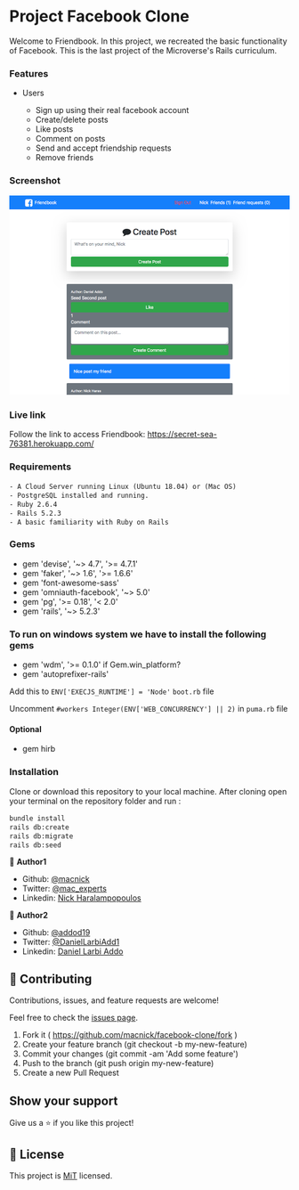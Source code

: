 # Project Facebook Clone

Welcome to Friendbook. In this project, we recreated the basic functionality of Facebook. This is the last project of the Microverse's Rails curriculum.

### Features

- Users

  - Sign up using their real facebook account
  - Create/delete posts
  - Like posts
  - Comment on posts
  - Send and accept friendship requests
  - Remove friends

### Screenshot

![screenshot](app/assets/images/screenshot.png)

### Live link

Follow the link to access Friendbook: https://secret-sea-76381.herokuapp.com/

### Requirements

```
- A Cloud Server running Linux (Ubuntu 18.04) or (Mac OS)
- PostgreSQL installed and running.
- Ruby 2.6.4
- Rails 5.2.3
- A basic familiarity with Ruby on Rails

```

### Gems

- gem 'devise', '~> 4.7', '>= 4.7.1'
- gem 'faker', '~> 1.6', '>= 1.6.6'
- gem 'font-awesome-sass'
- gem 'omniauth-facebook', '~> 5.0'
- gem 'pg', '>= 0.18', '< 2.0'
- gem 'rails', '~> 5.2.3'

### To run on windows system we have to install the following gems

- gem 'wdm', '>= 0.1.0' if Gem.win_platform?
- gem 'autoprefixer-rails'

Add this to ```ENV['EXECJS_RUNTIME'] = 'Node'```  ```boot.rb``` file 

Uncomment ``` #workers Integer(ENV['WEB_CONCURRENCY'] || 2) ``` in ```puma.rb``` file

#### Optional

- gem hirb

### Installation

Clone or download this repository to your local machine. After cloning open your terminal on the repository folder and run :

```
bundle install
rails db:create
rails db:migrate
rails db:seed
```

👤 **Author1**

- Github: [@macnick](https://github.com/macnick)
- Twitter: [@mac_experts](https://twitter.com/mac_experts)
- Linkedin: [Nick Haralampopoulos](https://www.linkedin.com/in/nick-haralampopoulos-26a55412a/)

👤 **Author2**

- Github: [@addod19](https://github.com/addod19)
- Twitter: [@DanielLarbiAdd1](https://twitter.com/DanielLarbiAdd1)
- Linkedin: [Daniel Larbi Addo](https://linkedin.com/in/daniel-larbi-addo-9738b0128/)

## 🤝 Contributing

Contributions, issues, and feature requests are welcome!

Feel free to check the [issues page](https://github.com/macnick/facebook-clone/issues).

1. Fork it ( https://github.com/macnick/facebook-clone/fork )
2. Create your feature branch (git checkout -b my-new-feature)
3. Commit your changes (git commit -am 'Add some feature')
4. Push to the branch (git push origin my-new-feature)
5. Create a new Pull Request

## Show your support

Give us a ⭐️ if you like this project!

## 📝 License

This project is [MiT](LICENSE) licensed.

```

```
